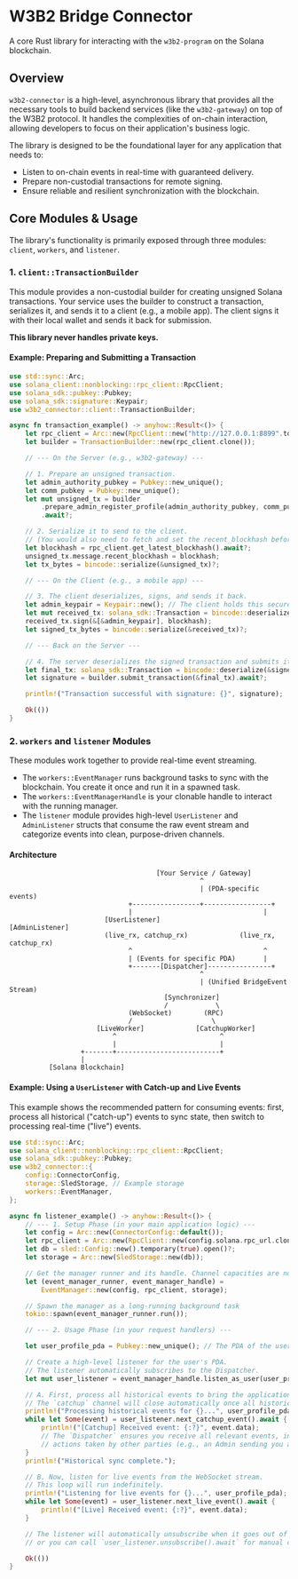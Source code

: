 # W3B2 Bridge Connector

A core Rust library for interacting with the `w3b2-program` on the Solana blockchain.

## Overview

`w3b2-connector` is a high-level, asynchronous library that provides all the necessary tools to build backend services (like the `w3b2-gateway`) on top of the W3B2 protocol. It handles the complexities of on-chain interaction, allowing developers to focus on their application's business logic.

The library is designed to be the foundational layer for any application that needs to:
-   Listen to on-chain events in real-time with guaranteed delivery.
-   Prepare non-custodial transactions for remote signing.
-   Ensure reliable and resilient synchronization with the blockchain.

## Core Modules & Usage

The library's functionality is primarily exposed through three modules: `client`, `workers`, and `listener`.

### 1. `client::TransactionBuilder`

This module provides a non-custodial builder for creating unsigned Solana transactions. Your service uses the builder to construct a transaction, serializes it, and sends it to a client (e.g., a mobile app). The client signs it with their local wallet and sends it back for submission.

**This library never handles private keys.**

#### Example: Preparing and Submitting a Transaction

```rust
use std::sync::Arc;
use solana_client::nonblocking::rpc_client::RpcClient;
use solana_sdk::pubkey::Pubkey;
use solana_sdk::signature::Keypair;
use w3b2_connector::client::TransactionBuilder;

async fn transaction_example() -> anyhow::Result<()> {
    let rpc_client = Arc::new(RpcClient::new("http://127.0.0.1:8899".to_string()));
    let builder = TransactionBuilder::new(rpc_client.clone());

    // --- On the Server (e.g., w3b2-gateway) ---

    // 1. Prepare an unsigned transaction.
    let admin_authority_pubkey = Pubkey::new_unique();
    let comm_pubkey = Pubkey::new_unique();
    let mut unsigned_tx = builder
        .prepare_admin_register_profile(admin_authority_pubkey, comm_pubkey)
        .await?;

    // 2. Serialize it to send to the client.
    // (You would also need to fetch and set the recent_blockhash before sending)
    let blockhash = rpc_client.get_latest_blockhash().await?;
    unsigned_tx.message.recent_blockhash = blockhash;
    let tx_bytes = bincode::serialize(&unsigned_tx)?;

    // --- On the Client (e.g., a mobile app) ---

    // 3. The client deserializes, signs, and sends it back.
    let admin_keypair = Keypair::new(); // The client holds this securely.
    let mut received_tx: solana_sdk::Transaction = bincode::deserialize(&tx_bytes)?;
    received_tx.sign(&[&admin_keypair], blockhash);
    let signed_tx_bytes = bincode::serialize(&received_tx)?;

    // --- Back on the Server ---

    // 4. The server deserializes the signed transaction and submits it.
    let final_tx: solana_sdk::Transaction = bincode::deserialize(&signed_tx_bytes)?;
    let signature = builder.submit_transaction(&final_tx).await?;

    println!("Transaction successful with signature: {}", signature);

    Ok(())
}
```

### 2. `workers` and `listener` Modules

These modules work together to provide real-time event streaming.

*   The `workers::EventManager` runs background tasks to sync with the blockchain. You create it once and run it in a spawned task.
*   The `workers::EventManagerHandle` is your clonable handle to interact with the running manager.
*   The `listener` module provides high-level `UserListener` and `AdminListener` structs that consume the raw event stream and categorize events into clean, purpose-driven channels.

#### Architecture

```
                                     [Your Service / Gateway]
                                                ^
                                                | (PDA-specific events)
                              +-----------------+-----------------+
                              |                                 |
                        [UserListener]                    [AdminListener]
                        (live_rx, catchup_rx)             (live_rx, catchup_rx)
                              ^                                 ^
                              | (Events for specific PDA)       |
                              +-------[Dispatcher]----------------+
                                                ^
                                                | (Unified BridgeEvent Stream)
                                       [Synchronizer]
                                       /            \
                              (WebSocket)        (RPC)
                              /                    \
                      [LiveWorker]             [CatchupWorker]
                          ^                          ^
                          |                          |
                  +-------+--------------------------+
                  |
          [Solana Blockchain]
```

#### Example: Using a `UserListener` with Catch-up and Live Events

This example shows the recommended pattern for consuming events: first, process all historical ("catch-up") events to sync state, then switch to processing real-time ("live") events.

```rust
use std::sync::Arc;
use solana_client::nonblocking::rpc_client::RpcClient;
use solana_sdk::pubkey::Pubkey;
use w3b2_connector::{
    config::ConnectorConfig,
    storage::SledStorage, // Example storage
    workers::EventManager,
};

async fn listener_example() -> anyhow::Result<()> {
    // --- 1. Setup Phase (in your main application logic) ---
    let config = Arc::new(ConnectorConfig::default());
    let rpc_client = Arc::new(RpcClient::new(config.solana.rpc_url.clone()));
    let db = sled::Config::new().temporary(true).open()?;
    let storage = Arc::new(SledStorage::new(db));

    // Get the manager runner and its handle. Channel capacities are now read from config.
    let (event_manager_runner, event_manager_handle) =
        EventManager::new(config, rpc_client, storage);

    // Spawn the manager as a long-running background task
    tokio::spawn(event_manager_runner.run());

    // --- 2. Usage Phase (in your request handlers) ---

    let user_profile_pda = Pubkey::new_unique(); // The PDA of the user profile to monitor.

    // Create a high-level listener for the user's PDA.
    // The listener automatically subscribes to the Dispatcher.
    let mut user_listener = event_manager_handle.listen_as_user(user_profile_pda);

    // A. First, process all historical events to bring the application state up to date.
    // The `catchup` channel will close automatically once all historical events are processed.
    println!("Processing historical events for {}...", user_profile_pda);
    while let Some(event) = user_listener.next_catchup_event().await {
        println!("[Catchup] Received event: {:?}", event.data);
        // The `Dispatcher` ensures you receive all relevant events, including
        // actions taken by other parties (e.g., an Admin sending you a command).
    }
    println!("Historical sync complete.");

    // B. Now, listen for live events from the WebSocket stream.
    // This loop will run indefinitely.
    println!("Listening for live events for {}...", user_profile_pda);
    while let Some(event) = user_listener.next_live_event().await {
        println!("[Live] Received event: {:?}", event.data);
    }

    // The listener will automatically unsubscribe when it goes out of scope (via Drop),
    // or you can call `user_listener.unsubscribe().await` for manual control.

    Ok(())
}
```
